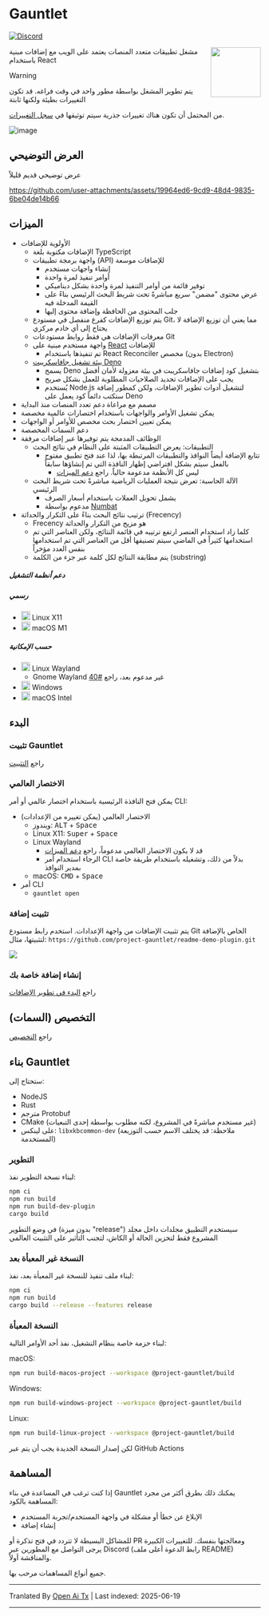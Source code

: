 # Gauntlet

[![Discord](https://discord.com/api/guilds/1205606511603359785/widget.png?style=shield)](https://discord.gg/gFTqYUkBrW)

<img align="right" width="100" height="100" src="assets/linux/icon_256.png">

مشغل تطبيقات متعدد المنصات يعتمد على الويب مع إضافات مبنية باستخدام React

> [!WARNING]
> يتم تطوير المشغل بواسطة مطور واحد في وقت فراغه.
> قد تكون التغييرات بطيئة ولكنها ثابتة
>
> من المحتمل أن تكون هناك تغييرات جذرية سيتم توثيقها في [سجل التغييرات](CHANGELOG.md).

![image](https://github.com/user-attachments/assets/81339462-9cc3-469e-8cdc-ca74918bceab)

## العرض التوضيحي

عرض توضيحي قديم قليلاً

https://github.com/user-attachments/assets/19964ed6-9cd9-48d4-9835-6be04de14b66

## الميزات

- الأولوية للإضافات
  - الإضافات مكتوبة بلغة TypeScript
  - واجهة برمجة تطبيقات (API) للإضافات موسعة 
      - إنشاء واجهات مستخدم
      - أوامر تنفيذ لمرة واحدة
      - توفير قائمة من أوامر التنفيذ لمرة واحدة بشكل ديناميكي
      - عرض محتوى "مضمن" سريع مباشرةً تحت شريط البحث الرئيسي بناءً على القيمة المدخلة فيه
      - جلب المحتوى من الحافظة وإضافة محتوى إليها
  - يتم توزيع الإضافات كفرع منفصل في مستودع Git، مما يعني أن توزيع الإضافة لا يحتاج إلى أي خادم مركزي
  - معرفات الإضافات هي فقط روابط مستودعات Git
  - واجهة مستخدم مبنية على [React](https://github.com/facebook/react) للإضافات
    - تم تنفيذها باستخدام React Reconciler مخصص (بدون Electron)
  - [بيئة تشغيل جافاسكريبت Deno](https://github.com/denoland/deno)
    - يسمح Deno بتشغيل كود إضافات جافاسكريبت في بيئة معزولة لأمان أفضل
    - يجب على الإضافات تحديد الصلاحيات المطلوبة للعمل بشكل صريح
    - يُستخدم Node.js لتشغيل أدوات تطوير الإضافات، ولكن كمطور إضافة ستكتب دائماً كود يعمل على Deno
- مصمم مع مراعاة دعم تعدد المنصات منذ البداية
- يمكن تشغيل الأوامر والواجهات باستخدام اختصارات عالمية مخصصة
- يمكن تعيين اختصار بحث مخصص للأوامر أو الواجهات
- دعم السمات المخصصة
- الوظائف المدمجة يتم توفيرها عبر إضافات مرفقة
  - التطبيقات: يعرض التطبيقات المثبتة على النظام في نتائج البحث
    - تتابع الإضافة أيضاً النوافذ والتطبيقات المرتبطة بها، لذا عند فتح تطبيق مفتوح بالفعل سيتم بشكل افتراضي إظهار النافذة التي تم إنشاؤها سابقاً
      - ليس كل الأنظمة مدعومة حالياً. راجع [دعم الميزات](https://gauntlet.sh/docs/feature-support)
  - الآلة الحاسبة: تعرض نتيجة العمليات الرياضية مباشرةً تحت شريط البحث الرئيسي
    - يشمل تحويل العملات باستخدام أسعار الصرف
    - مدعوم بواسطة [Numbat](https://github.com/sharkdp/numbat)
- ترتيب نتائج البحث بناءً على التكرار والحداثة (Frecency)
   - Frecency هو مزيج من التكرار والحداثة
   - كلما زاد استخدام العنصر ارتفع ترتيبه في قائمة النتائج، ولكن العناصر التي تم استخدامها كثيراً في الماضي سيتم تصنيفها أقل من العناصر التي تم استخدامها بنفس العدد مؤخراً
   - يتم مطابقة النتائج لكل كلمة عبر جزء من الكلمة (substring)

##### دعم أنظمة التشغيل

##### رسمي
- <img src="https://cdn.jsdelivr.net/gh/simple-icons/simple-icons@develop/icons/linux.svg" width="18" height="18" /> Linux X11
- <img src="https://cdn.jsdelivr.net/gh/simple-icons/simple-icons@develop/icons/apple.svg" width="18" height="18" /> macOS M1

##### حسب الإمكانية
- <img src="https://cdn.jsdelivr.net/gh/simple-icons/simple-icons@develop/icons/linux.svg" width="18" height="18" /> Linux Wayland
  - Gnome Wayland غير مدعوم بعد، راجع [#40](https://github.com/project-gauntlet/gauntlet/issues/40)
- <img src="https://img.icons8.com/windows/32/windows-11.png" width="18" height="18" /> Windows
- <img src="https://cdn.jsdelivr.net/gh/simple-icons/simple-icons@develop/icons/apple.svg" width="18" height="18" /> macOS Intel

## البدء

### تثبيت Gauntlet

راجع [التثبيت](https://gauntlet.sh/docs/installation)

### الاختصار العالمي

يمكن فتح النافذة الرئيسية باستخدام اختصار عالمي أو أمر CLI:
- الاختصار العالمي (يمكن تغييره من الإعدادات)
  - ويندوز: <kbd>ALT</kbd> + <kbd>Space</kbd>
  - Linux X11: <kbd>Super</kbd> + <kbd>Space</kbd>
  - Linux Wayland
    - قد لا يكون الاختصار العالمي مدعوماً، راجع [دعم الميزات](https://gauntlet.sh/docs/feature-support)
    - الرجاء استخدام أمر CLI بدلاً من ذلك، وتشغيله باستخدام طريقة خاصة بمدير النوافذ
  - macOS: <kbd>CMD</kbd> + <kbd>Space</kbd>
- أمر CLI
  - `gauntlet open`

### تثبيت إضافة

يتم تثبيت الإضافات من واجهة الإعدادات. استخدم رابط مستودع Git الخاص بالإضافة لتثبيتها، مثال: `https://github.com/project-gauntlet/readme-demo-plugin.git`

![](https://raw.githubusercontent.com/project-gauntlet/gauntlet/main/docs/settings_ui.png)

### إنشاء إضافة خاصة بك

راجع [البدء في تطوير الإضافات](https://gauntlet.sh/docs/plugin-development/getting-started)

## التخصيص (السمات)

راجع [التخصيص](https://gauntlet.sh/docs/theming)

## بناء Gauntlet

ستحتاج إلى:
- NodeJS
- Rust
- مترجم Protobuf
- CMake (غير مستخدم مباشرةً في المشروع، لكنه مطلوب بواسطة إحدى التبعيات)
- على لينكس: `libxkbcommon-dev` (ملاحظة: قد يختلف الاسم حسب التوزيعة المستخدمة)

### التطوير

لبناء نسخة التطوير نفذ:
```bash
npm ci
npm run build
npm run build-dev-plugin
cargo build
```
في وضع التطوير (بدون ميزة "release") سيستخدم التطبيق مجلدات داخل مجلد المشروع فقط لتخزين الحالة أو الكاش، لتجنب التأثير على التثبيت العالمي

### النسخة غير المعبأة بعد

لبناء ملف تنفيذ للنسخة غير المعبأة بعد، نفذ:
```bash
npm ci
npm run build
cargo build --release --features release
```

### النسخة المعبأة
لبناء حزمة خاصة بنظام التشغيل، نفذ أحد الأوامر التالية:

macOS:
```bash
npm run build-macos-project --workspace @project-gauntlet/build
```

Windows:
```bash
npm run build-windows-project --workspace @project-gauntlet/build
```

Linux:
```bash
npm run build-linux-project --workspace @project-gauntlet/build
```

لكن إصدار النسخة الجديدة يجب أن يتم عبر GitHub Actions

## المساهمة

إذا كنت ترغب في المساعدة في بناء Gauntlet يمكنك ذلك بطرق أكثر من مجرد المساهمة بالكود:
- الإبلاغ عن خطأ أو مشكلة في واجهة المستخدم/تجربة المستخدم
- إنشاء إضافة

للمشاكل البسيطة لا تتردد في فتح تذكرة أو PR ومعالجتها بنفسك. 
للتغييرات الكبيرة يرجى التواصل مع المطورين عبر Discord (رابط الدعوة أعلى ملف README) والمناقشة أولاً.

جميع أنواع المساهمات مرحب بها.

---

Tranlated By [Open Ai Tx](https://github.com/OpenAiTx/OpenAiTx) | Last indexed: 2025-06-19

---